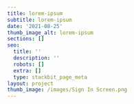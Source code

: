 ```yaml
---
title: lorem-ipsum
subtitle: lorem-ipsum
date: '2021-08-25'
thumb_image_alt: lorem-ipsum
sections: []
seo:
  title: ''
  description: ''
  robots: []
  extra: []
  type: stackbit_page_meta
layout: project
thumb_image: /images/Sign In Screen.png
---
```

